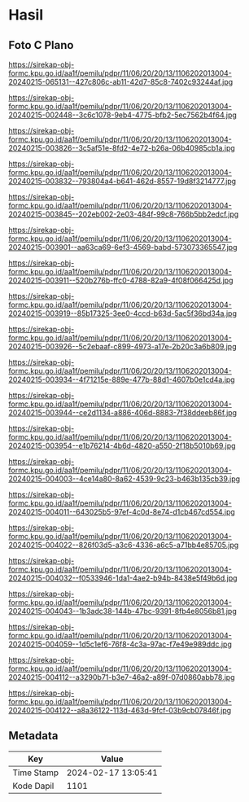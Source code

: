 # Hasil

## Foto C Plano

https://sirekap-obj-formc.kpu.go.id/aa1f/pemilu/pdpr/11/06/20/20/13/1106202013004-20240215-065131--427c806c-ab11-42d7-85c8-7402c93244af.jpg

https://sirekap-obj-formc.kpu.go.id/aa1f/pemilu/pdpr/11/06/20/20/13/1106202013004-20240215-002448--3c6c1078-9eb4-4775-bfb2-5ec7562b4f64.jpg

https://sirekap-obj-formc.kpu.go.id/aa1f/pemilu/pdpr/11/06/20/20/13/1106202013004-20240215-003826--3c5af51e-8fd2-4e72-b26a-06b40985cb1a.jpg

https://sirekap-obj-formc.kpu.go.id/aa1f/pemilu/pdpr/11/06/20/20/13/1106202013004-20240215-003832--793804a4-b641-462d-8557-19d8f3214777.jpg

https://sirekap-obj-formc.kpu.go.id/aa1f/pemilu/pdpr/11/06/20/20/13/1106202013004-20240215-003845--202eb002-2e03-484f-99c8-766b5bb2edcf.jpg

https://sirekap-obj-formc.kpu.go.id/aa1f/pemilu/pdpr/11/06/20/20/13/1106202013004-20240215-003901--aa63ca69-6ef3-4569-babd-573073365547.jpg

https://sirekap-obj-formc.kpu.go.id/aa1f/pemilu/pdpr/11/06/20/20/13/1106202013004-20240215-003911--520b276b-ffc0-4788-82a9-4f08f066425d.jpg

https://sirekap-obj-formc.kpu.go.id/aa1f/pemilu/pdpr/11/06/20/20/13/1106202013004-20240215-003919--85b17325-3ee0-4ccd-b63d-5ac5f36bd34a.jpg

https://sirekap-obj-formc.kpu.go.id/aa1f/pemilu/pdpr/11/06/20/20/13/1106202013004-20240215-003926--5c2ebaaf-c899-4973-a17e-2b20c3a6b809.jpg

https://sirekap-obj-formc.kpu.go.id/aa1f/pemilu/pdpr/11/06/20/20/13/1106202013004-20240215-003934--4f71215e-889e-477b-88d1-4607b0e1cd4a.jpg

https://sirekap-obj-formc.kpu.go.id/aa1f/pemilu/pdpr/11/06/20/20/13/1106202013004-20240215-003944--ce2d1134-a886-406d-8883-7f38ddeeb86f.jpg

https://sirekap-obj-formc.kpu.go.id/aa1f/pemilu/pdpr/11/06/20/20/13/1106202013004-20240215-003954--e1b76214-4b6d-4820-a550-2f18b5010b69.jpg

https://sirekap-obj-formc.kpu.go.id/aa1f/pemilu/pdpr/11/06/20/20/13/1106202013004-20240215-004003--4ce14a80-8a62-4539-9c23-b463b135cb39.jpg

https://sirekap-obj-formc.kpu.go.id/aa1f/pemilu/pdpr/11/06/20/20/13/1106202013004-20240215-004011--643025b5-97ef-4c0d-8e74-d1cb467cd554.jpg

https://sirekap-obj-formc.kpu.go.id/aa1f/pemilu/pdpr/11/06/20/20/13/1106202013004-20240215-004022--826f03d5-a3c6-4336-a6c5-a71bb4e85705.jpg

https://sirekap-obj-formc.kpu.go.id/aa1f/pemilu/pdpr/11/06/20/20/13/1106202013004-20240215-004032--f0533946-1da1-4ae2-b94b-8438e5f49b6d.jpg

https://sirekap-obj-formc.kpu.go.id/aa1f/pemilu/pdpr/11/06/20/20/13/1106202013004-20240215-004043--1b3adc38-144b-47bc-9391-8fb4e8056b81.jpg

https://sirekap-obj-formc.kpu.go.id/aa1f/pemilu/pdpr/11/06/20/20/13/1106202013004-20240215-004059--1d5c1ef6-76f8-4c3a-97ac-f7e49e989ddc.jpg

https://sirekap-obj-formc.kpu.go.id/aa1f/pemilu/pdpr/11/06/20/20/13/1106202013004-20240215-004112--a3290b71-b3e7-46a2-a89f-07d0860abb78.jpg

https://sirekap-obj-formc.kpu.go.id/aa1f/pemilu/pdpr/11/06/20/20/13/1106202013004-20240215-004122--a8a36122-113d-463d-9fcf-03b9cb07846f.jpg


## Metadata

| Key        | Value               |
| ---------- | ------------------- |
| Time Stamp | 2024-02-17 13:05:41 |
| Kode Dapil | 1101                |



